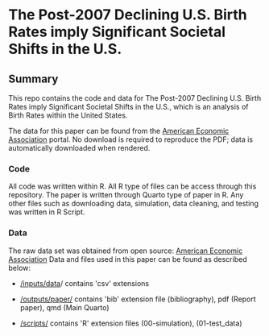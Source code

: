 <!-- -*- mode: gfm -*- -->

# The Post-2007 Declining U.S. Birth Rates imply Significant Societal Shifts in the U.S.

## Summary

This repo contains the code and data for The Post-2007 Declining U.S. Birth Rates imply Significant Societal Shifts in the U.S., which is an analysis of Birth Rates within the United States.

The data for this paper can be found from the [American Economic Association](https://www.aeaweb.org/articles?id=10.1257/jep.36.1.151&ArticleSearch%5Bwithin%5D%5Barticletitle%5D=1&ArticleSearch%5Bwithin%5D%5Barticleabstract%5D=1&ArticleSearch%5Bwithin%5D%5Bauthorlast%5D=1&ArticleSearch%5Bq%5D=birth+rates&JelClass%5Bvalue%5D=0&journal=&from=a&from=j) portal. No download is required to reproduce the PDF; data is automatically downloaded when rendered.

### Code

All code was written within R. All R type of files can be access through this repository. The paper is written through Quarto type of paper in R. Any other files such as downloading data, simulation, data cleaning, and testing was written in R Script.

### Data

The raw data set was obtained from open source: [American Economic Association](https://www.aeaweb.org/articles?id=10.1257/jep.36.1.151&ArticleSearch%5Bwithin%5D%5Barticletitle%5D=1&ArticleSearch%5Bwithin%5D%5Barticleabstract%5D=1&ArticleSearch%5Bwithin%5D%5Bauthorlast%5D=1&ArticleSearch%5Bq%5D=birth+rates&JelClass%5Bvalue%5D=0&journal=&from=a&from=j) Data and files used in this paper can be found as described below:

-   [/inputs/data](https://github.com/UtopianYoungChung/Paper2/tree/main/inputs/data)/ contains 'csv' extensions

-   [/outputs/paper/](https://github.com/UtopianYoungChung/Paper2/tree/main/outputs/paper) contains 'bib' extension file (bibliography), pdf (Report paper), qmd (Main Quarto)

-   [/scripts/](https://github.com/UtopianYoungChung/Paper2/tree/main/scripts) contains 'R' extension files (00-simulation), (01-test_data)
